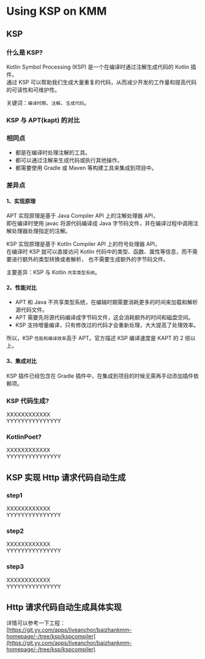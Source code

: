 # Using KSP on KMM

## KSP

### 什么是 KSP?
Kotlin Symbol Processing (KSP) 是一个在编译时通过注解生成代码的 Kotlin 插件。<br />
通过 KSP 可以帮助我们生成大量重复的代码，从而减少开发的工作量和提高代码的可读性和可维护性。<br />

关键词：`编译时期`、`注解`、`生成代码`。

### KSP 与 APT(kapt) 的对比

### 相同点
* 都是在编译时处理注解的工具。
* 都可以通过注解来生成代码或执行其他操作。
* 都需要使用 Gradle 或 Maven 等构建工具来集成到项目中。

### 差异点

#### 1、实现原理
APT 实现原理是基于 Java Compiler API 上的注解处理器 API，<br />
即在编译时使用 javac 将源代码编译成 Java 字节码文件，并在编译过程中调用注解处理器处理指定的注解。<br />

KSP 实现原理是基于 Kotlin Compiler API 上的符号处理器 API，<br />
在编译时 KSP 就可以直接访问 Kotlin 代码中的类型、函数、属性等信息，而不需要进行额外的类型转换或者解析，
也不需要生成额外的字节码文件。<br />

主要差异：KSP 与 Kotlin `共享类型系统`。

#### 2、性能对比
* APT 和 Java 不共享类型系统，在编辑时期需要消耗更多的时间来加载和解析源代码文件。
* APT 需要先将源代码编译成字节码文件，这会消耗额外的时间和磁盘空间。
* KSP 支持增量编译，只有修改过的代码才会重新处理，大大提高了处理效率。

所以，KSP `性能和编译效率`高于 APT。官方描述 KSP 编译速度是 KAPT 的 2 倍以上。

#### 3、集成对比
KSP 插件已经包含在 Gradle 插件中，在集成到项目的时候无需再手动添加插件依赖项。

### KSP 代码生成?
XXXXXXXXXXXX<br />
YYYYYYYYYYYYYYY<br />

### KotlinPoet?
XXXXXXXXXXXX<br />
YYYYYYYYYYYYYYY<br />

## KSP 实现 Http 请求代码自动生成

### step1
XXXXXXXXXXXX<br />
YYYYYYYYYYYYYYY<br />

### step2
XXXXXXXXXXXX<br />
YYYYYYYYYYYYYYY<br />

### step3
XXXXXXXXXXXX<br />
YYYYYYYYYYYYYYY<br />

## Http 请求代码自动生成具体实现

详情可以参考一下工程：<br />
[https://git.yy.com/apps/liveanchor/baizhankmm-homepage/-/tree/ksp/kspcompiler](https://git.yy.com/apps/liveanchor/baizhankmm-homepage/-/tree/ksp/kspcompiler)


